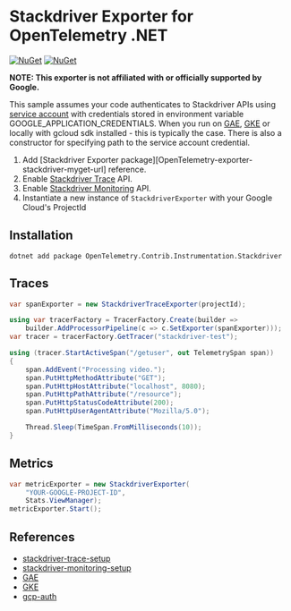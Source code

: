 # Stackdriver Exporter for OpenTelemetry .NET

[![NuGet](https://img.shields.io/nuget/v/OpenTelemetry.Exporter.Stackdriver.svg)](https://www.nuget.org/packages/OpenTelemetry.Exporter.Stackdriver)
[![NuGet](https://img.shields.io/nuget/dt/OpenTelemetry.Exporter.Stackdriver.svg)](https://www.nuget.org/packages/OpenTelemetry.Exporter.Stackdriver)

**NOTE: This exporter is not affiliated with or officially supported by
Google.**

This sample assumes your code authenticates to Stackdriver APIs using [service
account][gcp-auth] with credentials stored in environment variable
GOOGLE_APPLICATION_CREDENTIALS. When you run on [GAE][GAE], [GKE][GKE] or
locally with gcloud sdk installed - this is typically the case. There is also a
constructor for specifying path to the service account credential.

1. Add [Stackdriver Exporter
   package][OpenTelemetry-exporter-stackdriver-myget-url] reference.
2. Enable [Stackdriver Trace][stackdriver-trace-setup] API.
3. Enable [Stackdriver Monitoring][stackdriver-monitoring-setup] API.
4. Instantiate a new instance of `StackdriverExporter` with your Google Cloud's
   ProjectId

## Installation

```shell
dotnet add package OpenTelemetry.Contrib.Instrumentation.Stackdriver
```

## Traces

```csharp
var spanExporter = new StackdriverTraceExporter(projectId);

using var tracerFactory = TracerFactory.Create(builder =>
    builder.AddProcessorPipeline(c => c.SetExporter(spanExporter)));
var tracer = tracerFactory.GetTracer("stackdriver-test");

using (tracer.StartActiveSpan("/getuser", out TelemetrySpan span))
{
    span.AddEvent("Processing video.");
    span.PutHttpMethodAttribute("GET");
    span.PutHttpHostAttribute("localhost", 8080);
    span.PutHttpPathAttribute("/resource");
    span.PutHttpStatusCodeAttribute(200);
    span.PutHttpUserAgentAttribute("Mozilla/5.0");

    Thread.Sleep(TimeSpan.FromMilliseconds(10));
}
```

## Metrics

```csharp
var metricExporter = new StackdriverExporter(
    "YOUR-GOOGLE-PROJECT-ID",
    Stats.ViewManager);
metricExporter.Start();
```

## References

* [stackdriver-trace-setup](https://cloud.google.com/trace/docs/setup/)
* [stackdriver-monitoring-setup](https://cloud.google.com/monitoring/api/enable-api)
* [GAE](https://cloud.google.com/appengine/docs/flexible/dotnet/quickstart)
* [GKE](https://codelabs.developers.google.com/codelabs/cloud-kubernetes-aspnetcore/index.html)
* [gcp-auth](https://cloud.google.com/docs/authentication/getting-started)

[stackdriver-trace-setup]: https://cloud.google.com/trace/docs/setup/
[stackdriver-monitoring-setup]:
    https://cloud.google.com/monitoring/api/enable-api
[GAE]: https://cloud.google.com/appengine/docs/flexible/dotnet/quickstart
[GKE]:
    https://codelabs.developers.google.com/codelabs/cloud-kubernetes-aspnetcore/index.html
[gcp-auth]: https://cloud.google.com/docs/authentication/getting-started
